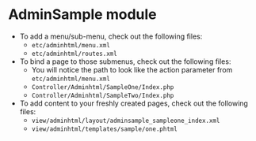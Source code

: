 # AdminSample module

* To add a menu/sub-menu, check out the following files:
  * `etc/adminhtml/menu.xml`
  * `etc/adminhtml/routes.xml`
* To bind a page to those submenus, check out the following files:
  * You will notice the path to look like the action parameter from `etc/adminhtml/menu.xml`
  * `Controller/Adminhtml/SampleOne/Index.php`
  * `Controller/Adminhtml/SampleTwo/Index.php`
* To add content to your freshly created pages, check out the following files:
  * `view/adminhtml/layout/adminsample_sampleone_index.xml`
  * `view/adminhtml/templates/sample/one.phtml`
